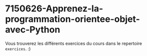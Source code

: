# 7150626-Apprenez-la-programmation-orientee-objet-avec-Python

Vous trouverez les différents exercices du cours dans le repertoire `exercices`. :)
